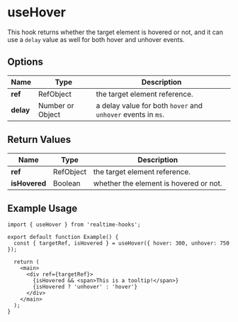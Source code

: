 # useHover

This hook returns whether the target element is hovered or not, and it can use a `delay` value as well for both hover and unhover events.

## Options

| Name      | Type             | Description                                                  |
| --------- | ---------------- | ------------------------------------------------------------ |
| **ref**   | RefObject        | the target element reference.                                |
| **delay** | Number or Object | a delay value for both `hover` and `unhover` events in `ms`. |

## Return Values

| Name          | Type      | Description                            |
| ------------- | --------- | -------------------------------------- |
| **ref**       | RefObject | the target element reference.          |
| **isHovered** | Boolean   | whether the element is hovered or not. |

## Example Usage

```tsx
import { useHover } from 'realtime-hooks';

export default function Example() {
  const { targetRef, isHovered } = useHover({ hover: 300, unhover: 750 });

  return (
    <main>
      <div ref={targetRef}>
        {isHovered && <span>This is a tooltip!</span>}
        {isHovered ? 'unhover' : 'hover'}
      </div>
    </main>
  );
}
```
